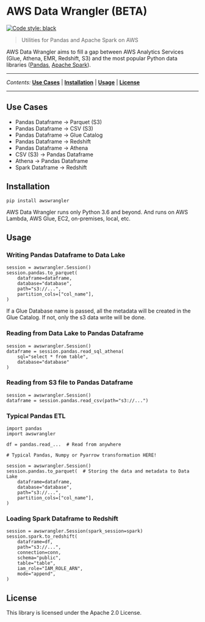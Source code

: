 # AWS Data Wrangler (BETA)

[![Code style: black](https://img.shields.io/badge/code%20style-black-000000.svg)](https://github.com/ambv/black)

> Utilities for Pandas and Apache Spark on AWS

AWS Data Wrangler aims to fill a gap between AWS Analytics Services (Glue, Athena, EMR, Redshift, S3) and the most popular Python data libraries ([Pandas](https://pandas.pydata.org/), [Apache Spark](https://spark.apache.org/)).

---

*Contents:* **[Use Cases](#Use-Cases)** | **[Installation](#Installation)** | **[Usage](#Usage)** | **[License](#License)**

---

## Use Cases

* Pandas Dataframe -> Parquet (S3)
* Pandas Dataframe -> CSV (S3)
* Pandas Dataframe -> Glue Catalog
* Pandas Dataframe -> Redshift
* Pandas Dataframe -> Athena
* CSV (S3) -> Pandas Dataframe
* Athena -> Pandas Dataframe
* Spark Dataframe -> Redshift

## Installation

`pip install awswrangler`

AWS Data Wrangler runs only Python 3.6 and beyond.
And runs on AWS Lambda, AWS Glue, EC2, on-premises, local, etc.

## Usage

### Writing Pandas Dataframe to Data Lake

```py3
session = awswrangler.Session()
session.pandas.to_parquet(
    dataframe=dataframe,
    database="database",
    path="s3://...",
    partition_cols=["col_name"],
)
```

If a Glue Database name is passed, all the metadata will be created in the Glue Catalog. If not, only the s3 data write will be done.

### Reading from Data Lake to Pandas Dataframe

```py3
session = awswrangler.Session()
dataframe = session.pandas.read_sql_athena(
    sql="select * from table",
    database="database"
)
```

### Reading from S3 file to Pandas Dataframe

```py3
session = awswrangler.Session()
dataframe = session.pandas.read_csv(path="s3://...")
```

### Typical Pandas ETL

```py3
import pandas
import awswrangler

df = pandas.read_...  # Read from anywhere

# Typical Pandas, Numpy or Pyarrow transformation HERE!

session = awswrangler.Session()
session.pandas.to_parquet(  # Storing the data and metadata to Data Lake
    dataframe=dataframe,
    database="database",
    path="s3://...",
    partition_cols=["col_name"],
)
```

### Loading Spark Dataframe to Redshift

```py3
session = awswrangler.Session(spark_session=spark)
session.spark.to_redshift(
    dataframe=df,
    path="s3://...",
    connection=conn,
    schema="public",
    table="table",
    iam_role="IAM_ROLE_ARN",
    mode="append",
)
```

## License

This library is licensed under the Apache 2.0 License.
